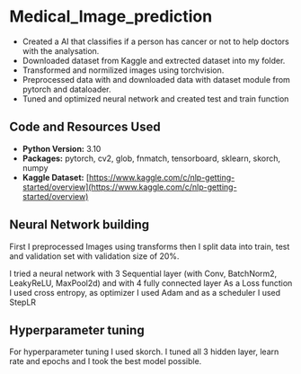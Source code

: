 # Medical_Image_prediction

- Created a AI that classifies if a person has cancer or not to help doctors with the analysation.
- Downloaded dataset from Kaggle and extrected dataset into my folder.
- Transformed and normilized images using torchvision.
- Preprocessed data with and downloaded data with dataset module from pytorch and dataloader.
- Tuned and optimized neural network and created test and train function

## Code and Resources Used
- **Python Version:** 3.10
- **Packages:** pytorch, cv2, glob, fnmatch, tensorboard, sklearn, skorch, numpy
- **Kaggle Dataset:** [https://www.kaggle.com/c/nlp-getting-started/overview](https://www.kaggle.com/c/nlp-getting-started/overview)

## Neural Network building
First I preprocessed Images using transforms then I split data into train, test and validation set with validation size of 20%.

I tried a neural network with 3 Sequential layer (with Conv, BatchNorm2, LeakyReLU, MaxPool2d) and with 4 fully connected layer
As a Loss function I used cross entropy, as optimizer I used Adam and as a scheduler I used StepLR

## Hyperparameter tuning
For hyperparameter tuning I used skorch. I tuned all 3 hidden layer, learn rate and epochs and I took the best model possible.
